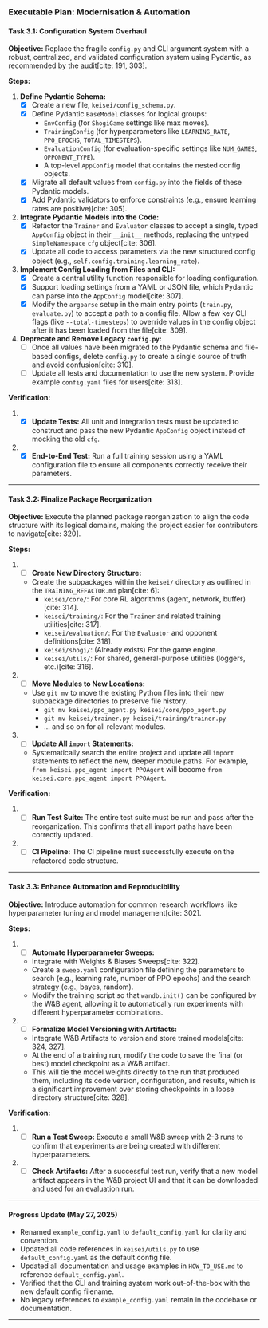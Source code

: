 ### **Executable Plan: Modernisation & Automation**

#### **Task 3.1: Configuration System Overhaul**

**Objective:** Replace the fragile `config.py` and CLI argument system with a robust, centralized, and validated configuration system using Pydantic, as recommended by the audit[cite: 191, 303].

**Steps:**

1.  **Define Pydantic Schema:**
    - [x] Create a new file, `keisei/config_schema.py`.
    - [x] Define Pydantic `BaseModel` classes for logical groups:
        * `EnvConfig` (for `ShogiGame` settings like max moves).
        * `TrainingConfig` (for hyperparameters like `LEARNING_RATE`, `PPO_EPOCHS`, `TOTAL_TIMESTEPS`).
        * `EvaluationConfig` (for evaluation-specific settings like `NUM_GAMES`, `OPPONENT_TYPE`).
        * A top-level `AppConfig` model that contains the nested config objects.
    - [x] Migrate all default values from `config.py` into the fields of these Pydantic models.
    - [x] Add Pydantic validators to enforce constraints (e.g., ensure learning rates are positive)[cite: 305].

2.  **Integrate Pydantic Models into the Code:**
    - [x] Refactor the `Trainer` and `Evaluator` classes to accept a single, typed `AppConfig` object in their `__init__` methods, replacing the untyped `SimpleNamespace` `cfg` object[cite: 306].
    - [x] Update all code to access parameters via the new structured config object (e.g., `self.config.training.learning_rate`).

3.  **Implement Config Loading from Files and CLI:**
    - [x] Create a central utility function responsible for loading configuration.
    - [x] Support loading settings from a YAML or JSON file, which Pydantic can parse into the `AppConfig` model[cite: 307].
    - [x] Modify the `argparse` setup in the main entry points (`train.py`, `evaluate.py`) to accept a path to a config file. Allow a few key CLI flags (like `--total-timesteps`) to override values in the config object after it has been loaded from the file[cite: 309].

4.  **Deprecate and Remove Legacy `config.py`:**
    - [ ] Once all values have been migrated to the Pydantic schema and file-based configs, delete `config.py` to create a single source of truth and avoid confusion[cite: 310].
    - [ ] Update all tests and documentation to use the new system. Provide example `config.yaml` files for users[cite: 313].

**Verification:**

1.  - [x] **Update Tests:** All unit and integration tests must be updated to construct and pass the new Pydantic `AppConfig` object instead of mocking the old `cfg`.
2.  - [x] **End-to-End Test:** Run a full training session using a YAML configuration file to ensure all components correctly receive their parameters.

---

#### **Task 3.2: Finalize Package Reorganization**

**Objective:** Execute the planned package reorganization to align the code structure with its logical domains, making the project easier for contributors to navigate[cite: 320].

**Steps:**

1.  - [ ] **Create New Directory Structure:**
    * Create the subpackages within the `keisei/` directory as outlined in the `TRAINING_REFACTOR.md` plan[cite: 6]:
        * `keisei/core/`: For core RL algorithms (agent, network, buffer)[cite: 314].
        * `keisei/training/`: For the `Trainer` and related training utilities[cite: 317].
        * `keisei/evaluation/`: For the `Evaluator` and opponent definitions[cite: 318].
        * `keisei/shogi/`: (Already exists) For the game engine.
        * `keisei/utils/`: For shared, general-purpose utilities (loggers, etc.)[cite: 316].

2.  - [ ] **Move Modules to New Locations:**
    * Use `git mv` to move the existing Python files into their new subpackage directories to preserve file history.
        * `git mv keisei/ppo_agent.py keisei/core/ppo_agent.py`
        * `git mv keisei/trainer.py keisei/training/trainer.py`
        * ... and so on for all relevant modules.

3.  - [ ] **Update All `import` Statements:**
    * Systematically search the entire project and update all `import` statements to reflect the new, deeper module paths. For example, `from keisei.ppo_agent import PPOAgent` will become `from keisei.core.ppo_agent import PPOAgent`.

**Verification:**

1.  - [ ] **Run Test Suite:** The entire test suite must be run and pass after the reorganization. This confirms that all import paths have been correctly updated.
2.  - [ ] **CI Pipeline:** The CI pipeline must successfully execute on the refactored code structure.

---

#### **Task 3.3: Enhance Automation and Reproducibility**

**Objective:** Introduce automation for common research workflows like hyperparameter tuning and model management[cite: 302].

**Steps:**

1.  - [ ] **Automate Hyperparameter Sweeps:**
    * Integrate with Weights & Biases Sweeps[cite: 322].
    * Create a `sweep.yaml` configuration file defining the parameters to search (e.g., learning rate, number of PPO epochs) and the search strategy (e.g., bayes, random).
    * Modify the training script so that `wandb.init()` can be configured by the W&B agent, allowing it to automatically run experiments with different hyperparameter combinations.

2.  - [ ] **Formalize Model Versioning with Artifacts:**
    * Integrate W&B Artifacts to version and store trained models[cite: 324, 327].
    * At the end of a training run, modify the code to save the final (or best) model checkpoint as a W&B artifact.
    * This will tie the model weights directly to the run that produced them, including its code version, configuration, and results, which is a significant improvement over storing checkpoints in a loose directory structure[cite: 328].

**Verification:**

1.  - [ ] **Run a Test Sweep:** Execute a small W&B sweep with 2-3 runs to confirm that experiments are being created with different hyperparameters.
2.  - [ ] **Check Artifacts:** After a successful test run, verify that a new model artifact appears in the W&B project UI and that it can be downloaded and used for an evaluation run.

---

#### Progress Update (May 27, 2025)

- Renamed `example_config.yaml` to `default_config.yaml` for clarity and convention.
- Updated all code references in `keisei/utils.py` to use `default_config.yaml` as the default config file.
- Updated all documentation and usage examples in `HOW_TO_USE.md` to reference `default_config.yaml`.
- Verified that the CLI and training system work out-of-the-box with the new default config filename.
- No legacy references to `example_config.yaml` remain in the codebase or documentation.

---